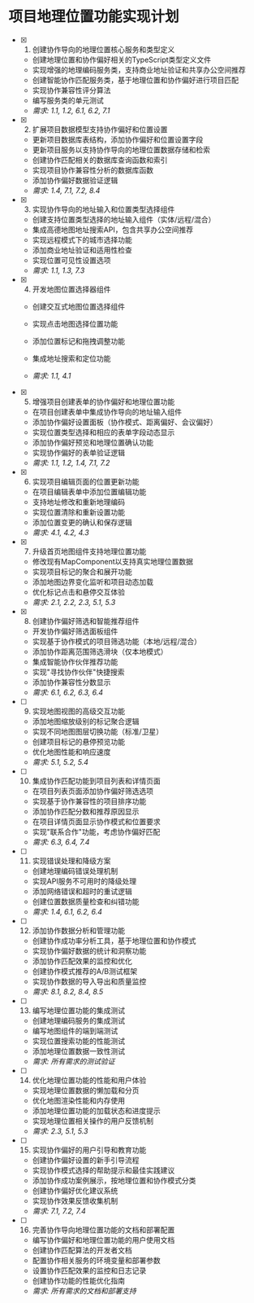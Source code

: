 # 项目地理位置功能实现计划

- [x] 1. 创建协作导向的地理位置核心服务和类型定义



  - 创建地理位置和协作偏好相关的TypeScript类型定义文件
  - 实现增强的地理编码服务类，支持商业地址验证和共享办公空间推荐
  - 创建智能协作匹配服务类，基于地理位置和协作偏好进行项目匹配
  - 实现协作兼容性评分算法
  - 编写服务类的单元测试
  - _需求: 1.1, 1.2, 6.1, 6.2, 7.1_

- [x] 2. 扩展项目数据模型支持协作偏好和位置设置



  - 更新项目数据库表结构，添加协作偏好和位置设置字段
  - 更新项目服务以支持协作导向的地理位置数据存储和检索
  - 创建协作匹配相关的数据库查询函数和索引
  - 实现项目协作兼容性分析的数据库函数
  - 添加协作偏好数据验证逻辑
  - _需求: 1.4, 7.1, 7.2, 8.4_


- [x] 3. 实现协作导向的地址输入和位置类型选择组件


  - 创建支持位置类型选择的地址输入组件（实体/远程/混合）
  - 集成高德地图地址搜索API，包含共享办公空间推荐
  - 实现远程模式下的城市选择功能
  - 添加商业地址验证和适用性检查
  - 实现位置可见性设置选项
  - _需求: 1.1, 1.3, 7.3_




- [x] 4. 开发地图位置选择器组件

  - 创建交互式地图位置选择组件
  - 实现点击地图选择位置功能
  - 添加位置标记和拖拽调整功能

  - 集成地址搜索和定位功能
  - _需求: 1.1, 4.1_

- [x] 5. 增强项目创建表单的协作偏好和地理位置功能



  - 在项目创建表单中集成协作导向的地址输入组件
  - 添加协作偏好设置面板（协作模式、距离偏好、会议偏好）
  - 实现位置类型选择和相应的表单字段动态显示
  - 添加协作偏好预览和地理位置确认功能
  - 实现协作偏好的表单验证逻辑
  - _需求: 1.1, 1.2, 1.4, 7.1, 7.2_

- [x] 6. 实现项目编辑页面的位置更新功能




  - 在项目编辑表单中添加位置编辑功能
  - 支持地址修改和重新地理编码
  - 实现位置清除和重新设置功能
  - 添加位置变更的确认和保存逻辑
  - _需求: 4.1, 4.2, 4.3_

- [x] 7. 升级首页地图组件支持地理位置功能




  - 修改现有MapComponent以支持真实地理位置数据
  - 实现项目标记的聚合和展开功能
  - 添加地图边界变化监听和项目动态加载
  - 优化标记点击和悬停交互体验
  - _需求: 2.1, 2.2, 2.3, 5.1, 5.3_

- [x] 8. 创建协作偏好筛选和智能推荐组件


  - 开发协作偏好筛选面板组件
  - 实现基于协作模式的项目筛选功能（本地/远程/混合）
  - 添加协作距离范围筛选滑块（仅本地模式）
  - 集成智能协作伙伴推荐功能
  - 实现"寻找协作伙伴"快捷搜索
  - 添加协作兼容性分数显示
  - _需求: 6.1, 6.2, 6.3, 6.4_

- [ ] 9. 实现地图视图的高级交互功能
  - 添加地图缩放级别的标记聚合逻辑
  - 实现不同地图图层切换功能（标准/卫星）
  - 创建项目标记的悬停预览功能
  - 优化地图性能和响应速度
  - _需求: 5.1, 5.2, 5.4_

- [ ] 10. 集成协作匹配功能到项目列表和详情页面
  - 在项目列表页面添加协作偏好筛选选项
  - 实现基于协作兼容性的项目排序功能
  - 添加协作匹配分数和推荐原因显示
  - 在项目详情页面显示协作模式和位置要求
  - 实现"联系合作"功能，考虑协作偏好匹配
  - _需求: 6.3, 6.4, 7.4_

- [ ] 11. 实现错误处理和降级方案
  - 创建地理编码错误处理机制
  - 实现API服务不可用时的降级处理
  - 添加网络错误和超时的重试逻辑
  - 创建位置数据质量检查和纠错功能
  - _需求: 1.4, 6.1, 6.2, 6.4_

- [ ] 12. 添加协作数据分析和管理功能
  - 创建协作成功率分析工具，基于地理位置和协作模式
  - 实现协作偏好数据的统计和洞察功能
  - 添加协作匹配效果的监控和优化
  - 创建协作模式推荐的A/B测试框架
  - 实现协作数据的导入导出和质量监控
  - _需求: 8.1, 8.2, 8.4, 8.5_

- [ ] 13. 编写地理位置功能的集成测试
  - 创建地理编码服务的集成测试
  - 编写地图组件的端到端测试
  - 实现位置搜索功能的性能测试
  - 添加地理位置数据一致性测试
  - _需求: 所有需求的测试验证_

- [ ] 14. 优化地理位置功能的性能和用户体验
  - 实现地理位置数据的懒加载和分页
  - 优化地图渲染性能和内存使用
  - 添加地理位置功能的加载状态和进度提示
  - 实现地理位置相关操作的用户反馈机制
  - _需求: 2.3, 5.1, 5.3_

- [ ] 15. 实现协作偏好的用户引导和教育功能
  - 创建协作偏好设置的新手引导流程
  - 实现协作模式选择的帮助提示和最佳实践建议
  - 添加协作成功案例展示，按地理位置和协作模式分类
  - 创建协作偏好优化建议系统
  - 实现协作效果反馈收集机制
  - _需求: 7.1, 7.2, 7.4_

- [ ] 16. 完善协作导向地理位置功能的文档和部署配置
  - 编写协作偏好和地理位置功能的用户使用文档
  - 创建协作匹配算法的开发者文档
  - 配置协作相关服务的环境变量和部署参数
  - 设置协作匹配效果的监控和日志记录
  - 创建协作功能的性能优化指南
  - _需求: 所有需求的文档和部署支持_